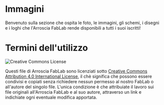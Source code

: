 # Immagini

Benvenuto sulla sezione che ospita le foto, le immagini, gli schemi, i disegni e i loghi che l'Arroscia FabLab rende disponibili a tutti i suoi iscritti!

# Termini dell'utilizzo

![Creative Commons License](https://i.creativecommons.org/l/by/4.0/88x31.png)

Questi file di Arroscia FabLab sono licenziati sotto [Creative Commons Attribution 4.0 International License](https://creativecommons.org/licenses/by/4.0/), il chè significa che possono essere condivisi e copiati senza richiedere nessun permesso al nostro FabLab o all'autore del singolo file. L'unica condizione è che attribuiate il lavoro sui file originali all'Arroscia FabLab e al suo autore, attraverso un link e indichiate ogni eventuale modifica apportata.
